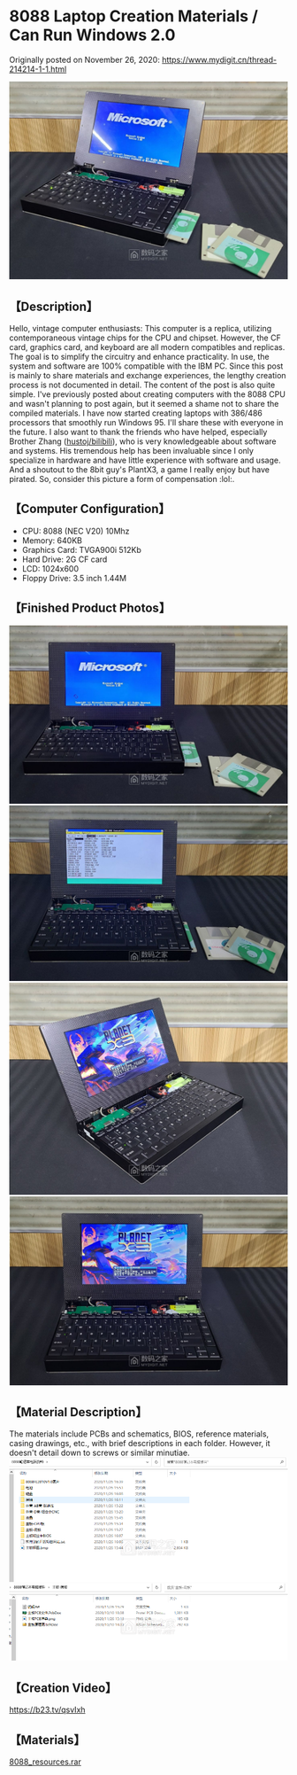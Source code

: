 # 8088 Laptop Creation Materials / Can Run Windows 2.0

Originally posted on November 26, 2020:
https://www.mydigit.cn/thread-214214-1-1.html

![cover](images\20201126_00.jpg)

## 【Description】
Hello, vintage computer enthusiasts:
This computer is a replica, utilizing contemporaneous vintage chips for the CPU and chipset. However, the CF card, graphics card, and keyboard are all modern compatibles and replicas. The goal is to simplify the circuitry and enhance practicality. In use, the system and software are 100% compatible with the IBM PC.
Since this post is mainly to share materials and exchange experiences, the lengthy creation process is not documented in detail. The content of the post is also quite simple.
I've previously posted about creating computers with the 8088 CPU and wasn't planning to post again, but it seemed a shame not to share the compiled materials. I have now started creating laptops with 386/486 processors that smoothly run Windows 95. I'll share these with everyone in the future.
I also want to thank the friends who have helped, especially Brother Zhang ([hustoj/bilibili](https://space.bilibili.com/400391293)), who is very knowledgeable about software and systems. His tremendous help has been invaluable since I only specialize in hardware and have little experience with software and usage.
And a shoutout to the 8bit guy's PlantX3, a game I really enjoy but have pirated. So, consider this picture a form of compensation :lol:.

## 【Computer Configuration】
- CPU: 8088 (NEC V20) 10Mhz
- Memory: 640KB
- Graphics Card: TVGA900i 512Kb
- Hard Drive: 2G CF card
- LCD: 1024x600
- Floppy Drive: 3.5 inch 1.44M

## 【Finished Product Photos】
![img1](images\20201126_01.jpg)
![img2](images\20201126_02.jpg)
![img3](images\20201126_03.jpg)
![img4](images\20201126_04.jpg)

## 【Material Description】
The materials include PCBs and schematics, BIOS, reference materials, casing drawings, etc., with brief descriptions in each folder. However, it doesn't detail down to screws or similar minutiae.
![img5](images\20201126_05.png)
![img6](images\20201126_06.png)

## 【Creation Video】
https://b23.tv/qsvIxh

## 【Materials】
[8088_resources.rar](attachment\20201126_8088_resources.rar)